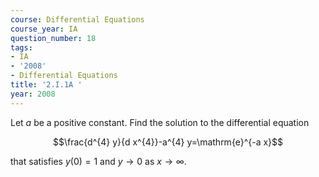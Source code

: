 ```yaml
---
course: Differential Equations
course_year: IA
question_number: 18
tags:
- IA
- '2008'
- Differential Equations
title: '2.I.1A '
year: 2008
---
```



Let $a$ be a positive constant. Find the solution to the differential equation

$$\frac{d^{4} y}{d x^{4}}-a^{4} y=\mathrm{e}^{-a x}$$

that satisfies $y(0)=1$ and $y \rightarrow 0$ as $x \rightarrow \infty$.